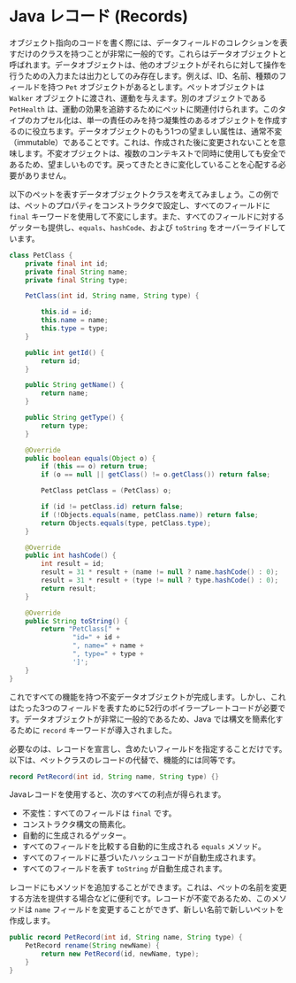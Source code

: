 
# Java レコード (Records)

オブジェクト指向のコードを書く際には、データフィールドのコレクションを表すだけのクラスを持つことが非常に一般的です。これらはデータオブジェクトと呼ばれます。データオブジェクトは、他のオブジェクトがそれらに対して操作を行うための入力または出力としてのみ存在します。例えば、ID、名前、種類のフィールドを持つ `Pet` オブジェクトがあるとします。ペットオブジェクトは `Walker` オブジェクトに渡され、運動を与えます。別のオブジェクトである `PetHealth` は、運動の効果を追跡するためにペットに関連付けられます。このタイプのカプセル化は、単一の責任のみを持つ凝集性のあるオブジェクトを作成するのに役立ちます。データオブジェクトのもう1つの望ましい属性は、通常不変（immutable）であることです。これは、作成された後に変更されないことを意味します。不変オブジェクトは、複数のコンテキストで同時に使用しても安全であるため、望ましいものです。戻ってきたときに変化していることを心配する必要がありません。

以下のペットを表すデータオブジェクトクラスを考えてみましょう。この例では、ペットのプロパティをコンストラクタで設定し、すべてのフィールドに `final` キーワードを使用して不変にします。また、すべてのフィールドに対するゲッターも提供し、`equals`、`hashCode`、および `toString` をオーバーライドしています。

```java
class PetClass {
    private final int id;
    private final String name;
    private final String type;

    PetClass(int id, String name, String type) {

        this.id = id;
        this.name = name;
        this.type = type;
    }

    public int getId() {
        return id;
    }

    public String getName() {
        return name;
    }

    public String getType() {
        return type;
    }

    @Override
    public boolean equals(Object o) {
        if (this == o) return true;
        if (o == null || getClass() != o.getClass()) return false;

        PetClass petClass = (PetClass) o;

        if (id != petClass.id) return false;
        if (!Objects.equals(name, petClass.name)) return false;
        return Objects.equals(type, petClass.type);
    }

    @Override
    public int hashCode() {
        int result = id;
        result = 31 * result + (name != null ? name.hashCode() : 0);
        result = 31 * result + (type != null ? type.hashCode() : 0);
        return result;
    }

    @Override
    public String toString() {
        return "PetClass[" +
                "id=" + id +
                ", name=" + name +
                ", type=" + type +
                ']';
    }
}
```

これですべての機能を持つ不変データオブジェクトが完成します。しかし、これはたった3つのフィールドを表すために52行のボイラープレートコードが必要です。データオブジェクトが非常に一般的であるため、Java では構文を簡素化するために `record` キーワードが導入されました。

必要なのは、レコードを宣言し、含めたいフィールドを指定することだけです。以下は、ペットクラスのレコードの代替で、機能的には同等です。

```java
record PetRecord(int id, String name, String type) {}
```

Javaレコードを使用すると、次のすべての利点が得られます。

- 不変性：すべてのフィールドは `final` です。
- コンストラクタ構文の簡素化。
- 自動的に生成されるゲッター。
- すべてのフィールドを比較する自動的に生成される `equals` メソッド。
- すべてのフィールドに基づいたハッシュコードが自動生成されます。
- すべてのフィールドを表す `toString` が自動生成されます。

レコードにもメソッドを追加することができます。これは、ペットの名前を変更する方法を提供する場合などに便利です。レコードが不変であるため、このメソッドは `name` フィールドを変更することができず、新しい名前で新しいペットを作成します。

```java
public record PetRecord(int id, String name, String type) {
    PetRecord rename(String newName) {
        return new PetRecord(id, newName, type);
    }
}
```
